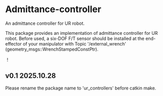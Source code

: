 # Admittance-controller
An admittance controller for UR robot.

This package provides an implementation of admittance controller for UR robot.
Before used, a six-DOF F/T sensor should be installed at the end-effector of 
your manipulator with Topic '/external_wrench' (geometry_msgs::WrenchStampedConstPtr).

！[](http://latex.codecogs.com/svg.latex?q=1)


## v0.1 2025.10.28
Please rename the package name to 'ur_controllers' before catkin make. 
